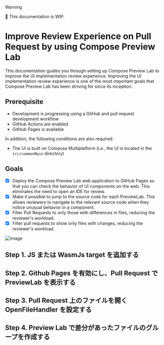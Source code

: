 > [!WARNING]
> 🚨 This documentation is WIP.

# Improve Review Experience on Pull Request by using Compose Preview Lab

This documentation guides you through setting up Compose Preview Lab to improve the UI implementation review experience.
Improving the UI implementation review experience is one of the most important goals that Compose Preview Lab has been striving
for since its inception.

## Prerequisite

- Development is progressing using a GitHub and pull request development workflow
- GitHub Actions are enabled
- GitHub Pages is available

In addition, the following conditions are also required.

- The UI is built on Compose Multiplatform (i.e., the UI is located in the `src/commonMain` directory)

## Goals

- [x] Deploy the Compose Preview Lab web application to GitHub Pages so that you can check the behavior of UI components on the
  web. This eliminates the need to open an IDE for review.
- [x] Make it possible to jump to the source code for each PreviewLab. This allows reviewers to navigate to the relevant source
  code when they notice unusual behavior in a component.
- [x] Filter Pull Requests to only those with differences in files, reducing the reviewer's workload.
- [x] Filter pull requests to show only files with changes, reducing the reviewer's workload.

![image](https://placehold.jp/800x500.png)

## Step 1. JS または WasmJs target を追加する

## Step 2. Github Pages を有効にし、Pull Request で PreviewLab を表示する

## Step 3. Pull Request 上のファイルを開く OpenFileHandler を設定する

## Step 4. Preview Lab で差分があったファイルのグループを作成する
